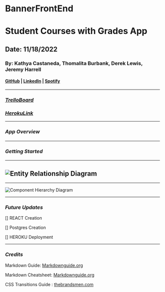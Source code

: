 # BannerFrontEnd
# Student Courses with Grades App
## Date: 11/18/2022
### By: Kathya Castaneda, Thomalita Burbank, Derek Lewis, Jeremy Harrell
#### [GitHub](https://github.com/wolfy1313) | [LinkedIn](https://www.linkedin.com/in/jeremy-harrell-67a46a229/) | [Spotify](https://open.spotify.com/artist/3orDENaFfgt5gcLk24QHSS)
***
### ***[TrelloBoard](https://trello.com/b/w3CDUHXc/banner)***

### ***[HerokuLink]()***

***
### ***App Overview***
#### 
***
### ***Getting Started***
#### 
***

## ![Entity Relationship Diagram]()
***
![Component Hierarchy Diagram]()
***
### ***Future Updates***
[] REACT Creation 

[] Postgres Creation

[] HEROKU Deployment
***
### ***Credits***



Markdown Guide: [Markdownguide.org](https://ia.net/writer/support/general/markdown-guide)

Markdown Cheatsheet: [Markdownguide.org](https://www.markdownguide.org/cheat-sheet/)

CSS Transitions Guide : [thebrandsmen.com](https://thebrandsmen.com/css-image-hover-effects/)